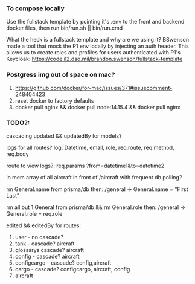 ### To compose locally
Use the fullstack template by pointing it's .env to the front and backend docker files, then run bin/run.sh || bin/run.cmd

What the heck is a fullstack template and why are we using it? BSwenson made a tool that mock the P1 env locally by injecting an auth header. This allows us to create roles and profiles for users authenticated with P1's Keycloak: https://code.il2.dso.mil/brandon.swenson/fullstack-template

### Postgress img out of space on mac?
1. https://github.com/docker/for-mac/issues/371#issuecomment-248404423 
2. reset docker to factory defaults
3. docker pull nginx && docker pull node:14.15.4 && docker pull nginx

### TODO?:
cascading updated &&  updatedBy for models?

logs for all routes? log: Datetime, email, role, req.route, req.method, req.body

route to view logs?: req.params ?from=datetime1&to=datetime2

in mem array of all aircraft in front of /aircraft with frequent db polling?

rm General.name from prisma/db then: /general => General.name = "First Last"

rm all but 1 General from prisma/db && rm General.role then: /general => General.role = req.role 

edited && editedBy for routes:
1. user - no cascade?
2. tank - cascade? aircraft
3. glossarys cascade? aircraft
4. config - cascade? aircraft
5. configcargo - cascade? config,aircraft
6. cargo - cascade? configcargo, aircraft, config
7. aircraft